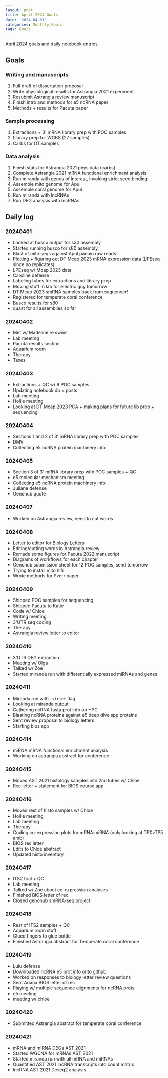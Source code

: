 ```yaml
---
layout: post
title: April 2024 Goals
date: '2024-04-01'
categories: Monthly_Goals
tags: Goals
---
```


April 2024 goals and daily notebook entries. 

## Goals  

### Writing and manuscripts 
              
1. Full draft of dissertation proposal
2. Write physiological results for Astrangia 2021 experiment 
3. Resubmit Astrangia review manuscript 
4. Finish intro and methods for e5 ncRNA paper 
5. Methods + results for Pacuta paper 

### Sample processing

1. Extractions + 3' mRNA library prep with POC samples 
2. Library prep for WGBS (27 samples)
3. Carbs for DT samples 

### Data analysis

1. Finish stats for Astrangia 2021 phys data (carbs)
2. Complete Astrangia 2021 mRNA functional enrichment analysis 
3. Run miranda with genes of interest, invoking strict seed binding
4. Assemble mito genome for Apul 
5. Assemble coral genome for Apul 
6. Run miranda with lncRNAs 
7. Run DEG analysis with lncRNAs

## Daily log 

### 20240401

- Looked at busco output for s30 assembly 
- Started running busco for s80 assembly 
- Blast of mito seqs against Apul pacbio raw reads 
- Plotting + figuring out DT Mcap 2023 mRNA expression data (LPEseq since no replicates)
- LPEseq w/ Mcap 2023 data 
- Caroline defense 
- Labeling tubes for extractions and library prep 
- Moving stuff in lab for electric guy tomorrow 
- DT Mcap 2023 smRNA samples back from sequencer!
- Registered for temperate coral conference 
- Busco results for s80 
- quast for all assemblies so far 

### 20240402

- Met w/ Madeline re swms 
- Lab meeting 
- Pacuta results section 
- Aquarium room 
- Therapy 
- Taxes 

### 20240403

- Extractions + QC w/ 6 POC samples
- Updating notebook db + posts 
- Lab meeting 
- Hollie meeting 
- Looking at DT Mcap 2023 PCA + making plans for future lib prep + sequencing 

### 20240404

- Sections 1 and 2 of 3' mRNA library prep with POC samples 
- DMV
- Collecting e5 ncRNA protein machinery info 

### 20240405 

- Section 3 of 3' mRNA library prep with POC samples + QC 
- e5 molecular mechanism meeting 
- Collecting e5 ncRNA protein machinery info 
- Juliane defense 
- Genohub quote

### 20240407

- Worked on Astrangia review, need to cut words 

### 20240408 

- Letter to editor for Biology Letters 
- Editing/cutting words in Astrangia review 
- Remade some figures for Pacuta 2022 manuscript 
- Diagrams of workflows for each chapter
- Genohub submission sheet for 12 POC samples, send tomorrow 
- Trying to install mito hifi 
- Wrote methods for Pverr paper 

### 20240409

- Shipped POC samples for sequencing 
- Shipped Pacuta to Katie 
- Code w/ Chloe 
- Writing meeting
- 3'UTR seq coding 
- Therapy
- Astrangia review letter to editor

### 20240410

- 3'UTR DEG extraction
- Meeting w/ Olga 
- Talked w/ Zoe 
- Started miranda run with differentially expressed miRNAs and genes 

### 20240411

- Miranda run with `-strict` flag 
- Looking at miranda output 
- Gathering ncRNA fasta prot info on HPC 
- Blasting ncRNA proteins against e5 deep dive spp proteins 
- Sent review proposal to biology letters 
- Starting bios app 

### 20240414 

- miRNA:mRNA functional enrichment analysis
- Working on astrangia abstract for conference 

### 20240415

- Moved AST 2021 histology samples into 2ml tubes w/ Chloe 
- Rec letter + statement for BIOS course app 

### 20240416

- Moved rest of histo samples w/ Chloe 
- Hollie meeting 
- Lab meeting 
- Therapy 
- Coding co-expression plots for mRNA:miRNA (only looking at TP0vTP5 amb)
- BIOS rec letter 
- Edits to Chloe abstract 
- Updated histo inventory 

### 20240417

- ITS2 trial + QC
- Lab meeting 
- Talked w/ Zoe about co-expression analyses 
- Finished BIOS letter of rec 
- Closed genohub smRNA-seq project 

### 20240418 

- Rest of ITS2 samples + QC 
- Aquarium room stuff 
- Glued fingers to glue bottle
- Finished Astrangia abstract for Temperate coral conference 

### 20240419 

- Lulu defense 
- Downloaded ncRNA e5 prot info onto github 
- Worked on responses to biology letter review questions 
- Sent Ariana BIOS letter of rec
- Playing w/ multiple sequence alignments for ncRNA prots 
- e5 meeting 
- meeting w/ chloe 

### 20240420

- Submitted Astrangia abstract for temperate coral conference 

### 20240421

- mRNA and miRNA DEGs AST 2021
- Started WGCNA for mRNAs AST 2021 
- Started miranda run with all mRNA and miRNAs
- Quantified AST 2021 lncRNA transcripts into count matrix 
- lncRNA AST 2021 Deseq2 analysis 